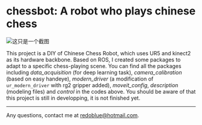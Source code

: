 # chessbot: A robot who plays chinese chess

![这只是一个截图](http://a1.qpic.cn/psb?/V1069SLx4GM6Yv/SgVALcuYyDzgi1gSlpSEtb6bBiXX6riVLEqS8ECwtvI!/b/dDQBAAAAAAAA&ek=1&kp=1&pt=0&bo=IAGkAAAAAAARF6U!&tl=3&vuin=1300092955&tm=1538215200&sce=60-2-2&rf=viewer_4)

This project is a DIY of Chinese Chess Robot, which uses UR5 and kinect2 as its hardware backbone. Based on ROS, I created some packages to adapt to a specific chess-playing scene. You can find all the packages including *data_acquisition* (for deep learning task), *camera_calibration* (based on easy handeye), *modern_driver* (a modification of `ur_modern_driver` with rg2 gripper added), *moveit_config*, *description* (modeling files) and *control* in the codes above. You should be aware of that this project is still in developping, it is not finished yet.

---

Any questions, contact me at redoblue@hotmail.com.
